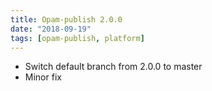 ```yaml
---
title: Opam-publish 2.0.0
date: "2018-09-19"
tags: [opam-publish, platform]
---
```


* Switch default branch from 2.0.0 to master
* Minor fix
